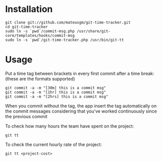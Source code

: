Installation
============

    git clone git://github.com/mateusgm/git-time-tracker.git
    cd git-time-tracker
    sudo ln -s `pwd`/commit-msg.php /usr/share/git-core/templates/hooks/commit-msg
    sudo ln -s `pwd`/git-time-tracker.php /usr/bin/git-tt

Usage
=====

Put a time tag between brackets in every first commit after a time break: (these are the formats supported)

    git commit -a -m "[30m] this is a commit msg"
    git commit -a -m "[1hr] this is a commit msg"
    git commit -a -m "[2hrs] this is a commit msg"

When you commit without the tag, the app insert the tag automatically on the commit messages considering that you've worked continuously since the previous commit

To check how many hours the team have spent on the project:

    git tt 

To check the current hourly rate of the project:

    git tt <project-cost>
